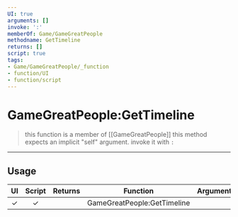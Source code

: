 ```yaml
---
UI: true
arguments: []
invoke: ':'
memberOf: Game/GameGreatPeople
methodname: GetTimeline
returns: []
script: true
tags:
- Game/GameGreatPeople/_function
- function/UI
- function/script
---
```

# GameGreatPeople:GetTimeline
> this function is a member of [[GameGreatPeople]]
> this method expects an implicit "self" argument. invoke it with `:`
-----
## Usage
|  UI | Script | Returns | Function | Arguments |
|:---:|:------:|-------:|:--------:|:---------|
|✓|✓||GameGreatPeople:GetTimeline||
